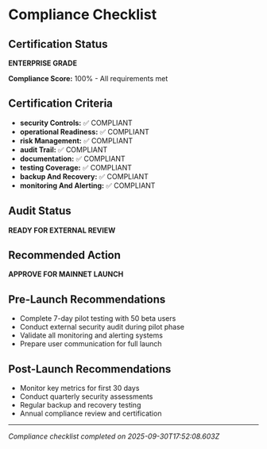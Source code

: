 # Compliance Checklist

## Certification Status
**ENTERPRISE GRADE**

**Compliance Score:** 100% - All requirements met

## Certification Criteria
- **security Controls:** ✅ COMPLIANT
- **operational Readiness:** ✅ COMPLIANT
- **risk Management:** ✅ COMPLIANT
- **audit Trail:** ✅ COMPLIANT
- **documentation:** ✅ COMPLIANT
- **testing Coverage:** ✅ COMPLIANT
- **backup And Recovery:** ✅ COMPLIANT
- **monitoring And Alerting:** ✅ COMPLIANT

## Audit Status
**READY FOR EXTERNAL REVIEW**

## Recommended Action
**APPROVE FOR MAINNET LAUNCH**

## Pre-Launch Recommendations
- Complete 7-day pilot testing with 50 beta users
- Conduct external security audit during pilot phase
- Validate all monitoring and alerting systems
- Prepare user communication for full launch

## Post-Launch Recommendations
- Monitor key metrics for first 30 days
- Conduct quarterly security assessments
- Regular backup and recovery testing
- Annual compliance review and certification

---
*Compliance checklist completed on 2025-09-30T17:52:08.603Z*
